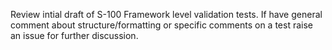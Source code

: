 Review intial draft of S-100 Framework level validation tests.  If have general comment about structure/formatting or specific comments on a test raise an issue for further discussion.
